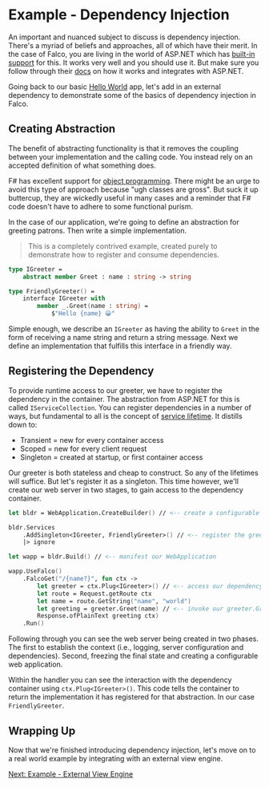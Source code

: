 # Example - Dependency Injection

An important and nuanced subject to discuss is dependency injection. There's a myriad of beliefs and approaches, all of which have their merit. In the case of Falco, you are living in the world of ASP.NET which has [built-in support](https://learn.microsoft.com/en-us/dotnet/core/extensions/dependency-injection) for this. It works very well and you should use it. But make sure you follow through their [docs](https://learn.microsoft.com/en-us/aspnet/core/fundamentals/dependency-injection?view=aspnetcore-8.0) on how it works and integrates with ASP.NET.

Going back to our basic [Hello World](example-hello-world.md) app, let's add in an external dependency to demonstrate some of the basics of dependency injection in Falco. 

## Creating Abstraction

The benefit of abstracting functionality is that it removes the coupling between your implementation and the calling code. You instead rely on an accepted definition of what something does. 

F# has excellent support for [object programming](https://learn.microsoft.com/en-us/dotnet/fsharp/language-reference/classes). There might be an urge to avoid this type of approach because "ugh classes are gross". But suck it up buttercup, they are wickedly useful in many cases and a reminder that F# code doesn't have to adhere to some functional purism. 

In the case of our application, we're going to define an abstraction for greeting patrons. Then write a simple implementation. 

> This is a completely contrived example, created purely to demonstrate how to register and consume dependencies. 

```fsharp
type IGreeter = 
    abstract member Greet : name : string -> string

type FriendlyGreeter() = 
    interface IGreeter with 
        member _.Greet(name : string) =
            $"Hello {name} 😀"
```

Simple enough, we describe an `IGreeter` as having the ability to `Greet` in the form of receiving a name string and return a string message. Next we define an implementation that fulfills this interface in a friendly way.

## Registering the Dependency

To provide runtime access to our greeter, we have to register the dependency in the container. The abstraction from ASP.NET for this is called `IServiceCollection`. You can register dependencies in a number of ways, but fundamental to all is the concept of [service lifetime](https://learn.microsoft.com/en-us/dotnet/core/extensions/dependency-injection#service-lifetimes). It distills down to:

- Transient = new for every container access
- Scoped = new for every client request
- Singleton = created at startup, or first container access

Our greeter is both stateless and cheap to construct. So any of the lifetimes will suffice. But let's register it as a singleton. This time however, we'll create our web server in two stages, to gain access to the dependency container.

```fsharp
let bldr = WebApplication.CreateBuilder() // <-- create a configurable web application builder

bldr.Services
    .AddSingleton<IGreeter, FriendlyGreeter>() // <-- register the greeter as singleton in the container
    |> ignore

let wapp = bldr.Build() // <-- manifest our WebApplication

wapp.UseFalco()
    .FalcoGet("/{name?}", fun ctx ->
        let greeter = ctx.Plug<IGreeter>() // <-- access our dependency from the container
        let route = Request.getRoute ctx
        let name = route.GetString("name", "world")
        let greeting = greeter.Greet(name) // <-- invoke our greeter.Greet(name) method
        Response.ofPlainText greeting ctx)
    .Run()
```

Following through you can see the web server being created in two phases. The first to establish the context (i.e., logging, server configuration and dependencies). Second, freezing the final state and creating a configurable web application.

Within the handler you can see the interaction with the dependency container using `ctx.Plug<IGreeter>()`. This code tells the container to return the implementation it has registered for that abstraction. In our case `FriendlyGreeter`.

## Wrapping Up

Now that we're finished introducing dependency injection, let's move on to a real world example by integrating with an external view engine.

[Next: Example - External View Engine](example-external-view-engine.md)